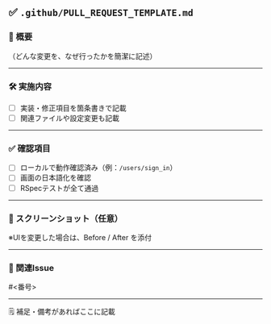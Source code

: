 ## ✅ `.github/PULL_REQUEST_TEMPLATE.md`

### 🧩 概要
（どんな変更を、なぜ行ったかを簡潔に記述）

---

### 🛠 実施内容
- [ ] 実装・修正項目を箇条書きで記載
- [ ] 関連ファイルや設定変更も記載

---

### ✅ 確認項目
- [ ] ローカルで動作確認済み（例：`/users/sign_in`）
- [ ] 画面の日本語化を確認
- [ ] RSpecテストが全て通過

---

### 📸 スクリーンショット（任意）
※UIを変更した場合は、Before / After を添付

---

### 🔗 関連Issue
#<番号>

---

🗒️ 補足・備考があればここに記載
